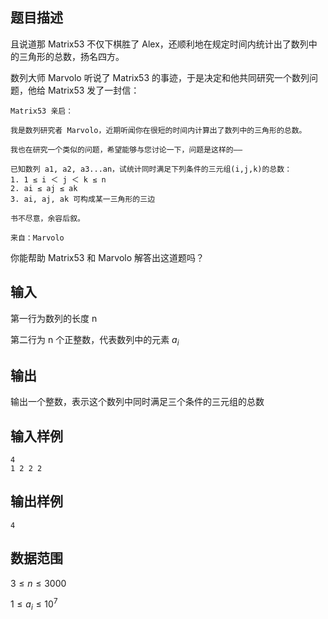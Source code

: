 ## 题目描述

且说道那 Matrix53 不仅下棋胜了 Alex，还顺利地在规定时间内统计出了数列中的三角形的总数，扬名四方。

数列大师 Marvolo 听说了 Matrix53 的事迹，于是决定和他共同研究一个数列问题，他给 Matrix53 发了一封信：

    Matrix53 亲启：

    我是数列研究者 Marvolo，近期听闻你在很短的时间内计算出了数列中的三角形的总数。

    我也在研究一个类似的问题，希望能够与您讨论一下，问题是这样的——

    已知数列 a1, a2, a3...an，试统计同时满足下列条件的三元组(i,j,k)的总数：
    1. 1 ≤ i ＜ j ＜ k ≤ n
    2. ai ≤ aj ≤ ak
    3. ai, aj, ak 可构成某一三角形的三边

    书不尽意，余容后叙。

    来自：Marvolo

你能帮助 Matrix53 和 Marvolo 解答出这道题吗？

## 输入

第一行为数列的长度 n

第二行为 n 个正整数，代表数列中的元素 $a_i$

## 输出

输出一个整数，表示这个数列中同时满足三个条件的三元组的总数

## 输入样例

    4
    1 2 2 2

## 输出样例

    4

## 数据范围

$3\leq n \leq 3000$

$1\leq a_i \leq 10^7$
